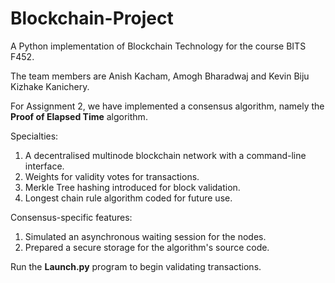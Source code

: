 # Blockchain-Project
A Python implementation of Blockchain Technology for the course BITS F452.

The team members are Anish Kacham, Amogh Bharadwaj and Kevin Biju Kizhake Kanichery.

For Assignment 2, we have implemented a consensus algorithm, namely the **Proof of Elapsed Time** algorithm.

Specialties:
1) A decentralised multinode blockchain network with a command-line interface.
2) Weights for validity votes for transactions. 
3) Merkle Tree hashing introduced for block validation. 
4) Longest chain rule algorithm coded for future use.

Consensus-specific features:
1) Simulated an asynchronous waiting session for the nodes.
2) Prepared a secure storage for the algorithm's source code.
 

Run the **Launch.py** program to begin validating transactions.
